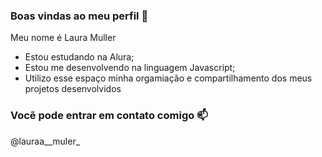 ### Boas vindas ao meu perfil 🖤

Meu nome é Laura Muller

- Estou estudando na Alura;
- Estou me desenvolvendo na linguagem Javascript;
- Utilizo esse espaço minha orgamiação e compartilhamento dos meus projetos desenvolvidos

### Vocẽ pode entrar em contato comigo 📫

@lauraa__muler_
